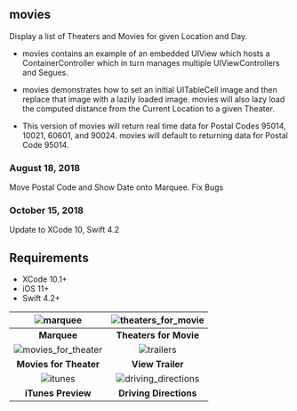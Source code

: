 ## movies
Display a list of Theaters and Movies for given Location and Day.

* movies contains an example of an embedded UIView which hosts a ContainerController which in turn manages multiple UIViewControllers and Segues.

* movies demonstrates how to set an initial UITableCell image and then replace that image with a lazily loaded image. movies will also lazy load the computed distance from the Current Location to a given Theater.

* This version of movies will return real time data for Postal Codes 95014, 10021, 60601, and 90024. movies will default to returning data for Postal Code 95014.

### August 18, 2018

Move Postal Code and Show Date onto Marquee. Fix Bugs

### October 15, 2018

Update to XCode 10, Swift 4.2


## Requirements

- XCode 10.1+
- iOS 11+
- Swift 4.2+


![marquee](https://cormya.com/image/_marquee.png "Marquee") | ![theaters_for_movie](https://cormya.com/image/_theaters_for_movie.png "Theaters for Movie") |
:-------------------------:|:-------------------------:
**Marquee** | **Theaters for Movie** |
![movies_for_theater](https://cormya.com/image/_movies_for_theater.png "Movies for Theater") | ![trailers](https://cormya.com/image/_view_trailer.png "View Trailers") |
**Movies for Theater** | **View Trailer** |
![itunes](https://cormya.com/image/_itunes_preview.png "iTunes Preview") | ![driving_directions](https://cormya.com/image/_driving_directions.png "Driving Directions") |
**iTunes Preview** | **Driving Directions**

